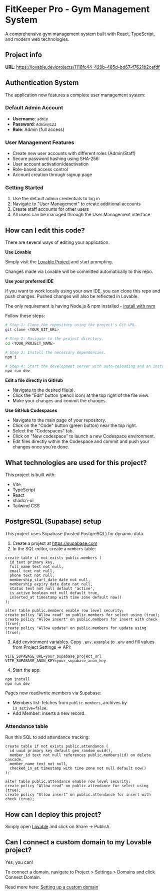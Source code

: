 # FitKeeper Pro - Gym Management System

A comprehensive gym management system built with React, TypeScript, and modern web technologies.

## Project info

**URL**: https://lovable.dev/projects/1116fc44-429b-485d-bd67-f7621b2cefdf

## Authentication System

The application now features a complete user management system:

### Default Admin Account
- **Username**: `admin`
- **Password**: `Admin@123`
- **Role**: Admin (full access)

### User Management Features
- Create new user accounts with different roles (Admin/Staff)
- Secure password hashing using SHA-256
- User account activation/deactivation
- Role-based access control
- Account creation through signup page

### Getting Started
1. Use the default admin credentials to log in
2. Navigate to "User Management" to create additional accounts
3. Create staff accounts for other users
4. All users can be managed through the User Management interface

## How can I edit this code?

There are several ways of editing your application.

**Use Lovable**

Simply visit the [Lovable Project](https://lovable.dev/projects/1116fc44-429b-485d-bd67-f7621b2cefdf) and start prompting.

Changes made via Lovable will be committed automatically to this repo.

**Use your preferred IDE**

If you want to work locally using your own IDE, you can clone this repo and push changes. Pushed changes will also be reflected in Lovable.

The only requirement is having Node.js & npm installed - [install with nvm](https://github.com/nvm-sh/nvm#installing-and-updating)

Follow these steps:

```sh
# Step 1: Clone the repository using the project's Git URL.
git clone <YOUR_GIT_URL>

# Step 2: Navigate to the project directory.
cd <YOUR_PROJECT_NAME>

# Step 3: Install the necessary dependencies.
npm i

# Step 4: Start the development server with auto-reloading and an instant preview.
npm run dev
```

**Edit a file directly in GitHub**

- Navigate to the desired file(s).
- Click the "Edit" button (pencil icon) at the top right of the file view.
- Make your changes and commit the changes.

**Use GitHub Codespaces**

- Navigate to the main page of your repository.
- Click on the "Code" button (green button) near the top right.
- Select the "Codespaces" tab.
- Click on "New codespace" to launch a new Codespace environment.
- Edit files directly within the Codespace and commit and push your changes once you're done.

## What technologies are used for this project?

This project is built with:

- Vite
- TypeScript
- React
- shadcn-ui
- Tailwind CSS

## PostgreSQL (Supabase) setup

This project uses Supabase (hosted PostgreSQL) for dynamic data.

1) Create a project at https://supabase.com
2) In the SQL editor, create a `members` table:

```
create table if not exists public.members (
  id text primary key,
  full_name text not null,
  email text not null,
  phone text not null,
  membership_start_date date not null,
  membership_expiry_date date not null,
  status text not null default 'active',
  is_active boolean not null default true,
  inserted_at timestamp with time zone default now()
);

alter table public.members enable row level security;
create policy "Allow read" on public.members for select using (true);
create policy "Allow insert" on public.members for insert with check (true);
create policy "Allow update" on public.members for update using (true);
```

3) Add environment variables. Copy `.env.example` to `.env` and fill values from Project Settings → API:

```
VITE_SUPABASE_URL=your_supabase_project_url
VITE_SUPABASE_ANON_KEY=your_supabase_anon_key
```

4) Start the app:

```
npm install
npm run dev
```

Pages now read/write members via Supabase:
- Members list: fetches from `public.members`, archives by `is_active=false`.
- Add Member: inserts a new record.

### Attendance table

Run this SQL to add attendance tracking:

```
create table if not exists public.attendance (
  id uuid primary key default gen_random_uuid(),
  member_id text not null references public.members(id) on delete cascade,
  member_name text not null,
  checked_in_at timestamp with time zone not null default now()
);

alter table public.attendance enable row level security;
create policy "Allow read" on public.attendance for select using (true);
create policy "Allow insert" on public.attendance for insert with check (true);
```

## How can I deploy this project?

Simply open [Lovable](https://lovable.dev/projects/1116fc44-429b-485d-bd67-f7621b2cefdf) and click on Share -> Publish.

## Can I connect a custom domain to my Lovable project?

Yes, you can!

To connect a domain, navigate to Project > Settings > Domains and click Connect Domain.

Read more here: [Setting up a custom domain](https://docs.lovable.dev/features/custom-domain#custom-domain)
